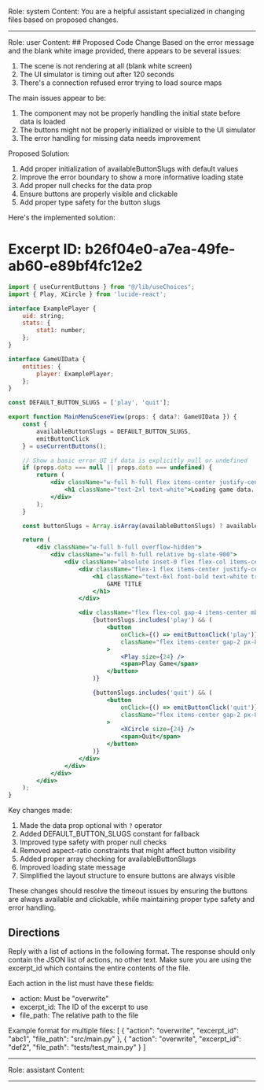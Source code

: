 Role: system
Content: You are a helpful assistant specialized in changing files based on proposed changes.
__________________
Role: user
Content: ## Proposed Code Change
Based on the error message and the blank white image provided, there appears to be several issues:

1. The scene is not rendering at all (blank white screen)
2. The UI simulator is timing out after 120 seconds
3. There's a connection refused error trying to load source maps

The main issues appear to be:

1. The component may not be properly handling the initial state before data is loaded
2. The buttons might not be properly initialized or visible to the UI simulator
3. The error handling for missing data needs improvement

Proposed Solution:

1. Add proper initialization of availableButtonSlugs with default values
2. Improve the error boundary to show a more informative loading state
3. Add proper null checks for the data prop
4. Ensure buttons are properly visible and clickable
5. Add proper type safety for the button slugs

Here's the implemented solution:

# Excerpt ID: b26f04e0-a7ea-49fe-ab60-e89bf4fc12e2
```jsx main_game/templates/MainMenuScene.tsx
import { useCurrentButtons } from "@/lib/useChoices";
import { Play, XCircle } from 'lucide-react';

interface ExamplePlayer {
    uid: string;
    stats: {
        stat1: number;
    };
}

interface GameUIData {
    entities: {
        player: ExamplePlayer;
    };
}

const DEFAULT_BUTTON_SLUGS = ['play', 'quit'];

export function MainMenuSceneView(props: { data?: GameUIData }) {
    const {
        availableButtonSlugs = DEFAULT_BUTTON_SLUGS,
        emitButtonClick
    } = useCurrentButtons();

    // Show a basic error UI if data is explicitly null or undefined
    if (props.data === null || props.data === undefined) {
        return (
            <div className="w-full h-full flex items-center justify-center bg-slate-900">
                <h1 className="text-2xl text-white">Loading game data...</h1>
            </div>
        );
    }

    const buttonSlugs = Array.isArray(availableButtonSlugs) ? availableButtonSlugs : DEFAULT_BUTTON_SLUGS;

    return (
        <div className="w-full h-full overflow-hidden">
            <div className="w-full h-full relative bg-slate-900">
                <div className="absolute inset-0 flex flex-col items-center justify-between py-12">
                    <div className="flex-1 flex items-center justify-center">
                        <h1 className="text-6xl font-bold text-white tracking-wider">
                            GAME TITLE
                        </h1>
                    </div>

                    <div className="flex flex-col gap-4 items-center mb-8">
                        {buttonSlugs.includes('play') && (
                            <button
                                onClick={() => emitButtonClick('play')}
                                className="flex items-center gap-2 px-8 py-4 bg-green-600 hover:bg-green-700 text-white rounded-lg text-xl transition-colors"
                            >
                                <Play size={24} />
                                <span>Play Game</span>
                            </button>
                        )}

                        {buttonSlugs.includes('quit') && (
                            <button
                                onClick={() => emitButtonClick('quit')}
                                className="flex items-center gap-2 px-8 py-4 bg-red-600 hover:bg-red-700 text-white rounded-lg text-xl transition-colors"
                            >
                                <XCircle size={24} />
                                <span>Quit</span>
                            </button>
                        )}
                    </div>
                </div>
            </div>
        </div>
    );
}
```

Key changes made:

1. Made the data prop optional with `?` operator
2. Added DEFAULT_BUTTON_SLUGS constant for fallback
3. Improved type safety with proper null checks
4. Removed aspect-ratio constraints that might affect button visibility
5. Added proper array checking for availableButtonSlugs
6. Improved loading state message
7. Simplified the layout structure to ensure buttons are always visible

These changes should resolve the timeout issues by ensuring the buttons are always available and clickable, while maintaining proper type safety and error handling.

## Directions
Reply with a list of actions in the following format. The response should only contain the JSON list of actions, no other text.
Make sure you are using the excerpt_id which contains the entire contents of the file.

Each action in the list must have these fields:
- action: Must be "overwrite"
- excerpt_id: The ID of the excerpt to use
- file_path: The relative path to the file

Example format for multiple files:
[
    {
        "action": "overwrite",
        "excerpt_id": "abc1",
        "file_path": "src/main.py"
    },
    {
        "action": "overwrite",
        "excerpt_id": "def2",
        "file_path": "tests/test_main.py"
    }
]
__________________
Role: assistant
Content: 
__________________

